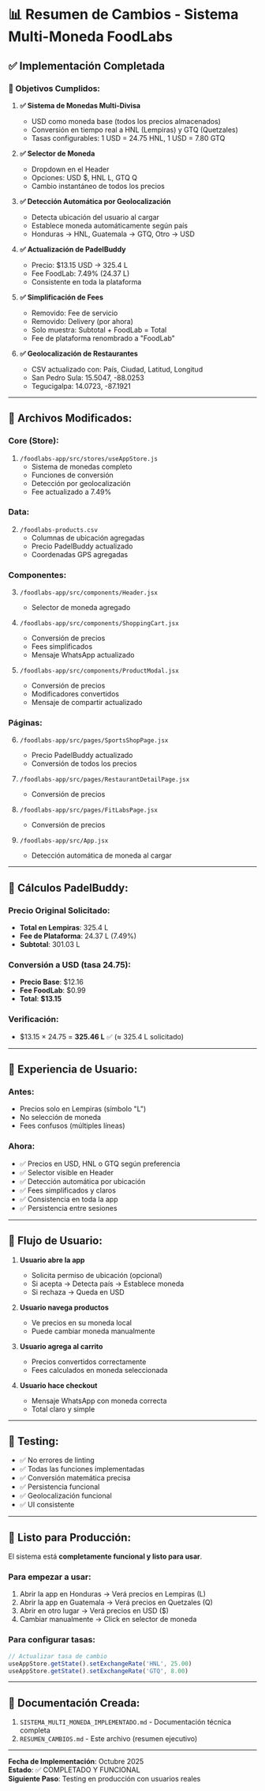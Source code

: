 # 📊 Resumen de Cambios - Sistema Multi-Moneda FoodLabs

## ✅ Implementación Completada

### 🎯 Objetivos Cumplidos:

1. **✅ Sistema de Monedas Multi-Divisa**
   - USD como moneda base (todos los precios almacenados)
   - Conversión en tiempo real a HNL (Lempiras) y GTQ (Quetzales)
   - Tasas configurables: 1 USD = 24.75 HNL, 1 USD = 7.80 GTQ

2. **✅ Selector de Moneda**
   - Dropdown en el Header
   - Opciones: USD $, HNL L, GTQ Q
   - Cambio instantáneo de todos los precios

3. **✅ Detección Automática por Geolocalización**
   - Detecta ubicación del usuario al cargar
   - Establece moneda automáticamente según país
   - Honduras → HNL, Guatemala → GTQ, Otro → USD

4. **✅ Actualización de PadelBuddy**
   - Precio: $13.15 USD → 325.4 L
   - Fee FoodLab: 7.49% (24.37 L)
   - Consistente en toda la plataforma

5. **✅ Simplificación de Fees**
   - Removido: Fee de servicio
   - Removido: Delivery (por ahora)
   - Solo muestra: Subtotal + FoodLab = Total
   - Fee de plataforma renombrado a "FoodLab"

6. **✅ Geolocalización de Restaurantes**
   - CSV actualizado con: País, Ciudad, Latitud, Longitud
   - San Pedro Sula: 15.5047, -88.0253
   - Tegucigalpa: 14.0723, -87.1921

---

## 📁 Archivos Modificados:

### Core (Store):
1. `/foodlabs-app/src/stores/useAppStore.js`
   - Sistema de monedas completo
   - Funciones de conversión
   - Detección por geolocalización
   - Fee actualizado a 7.49%

### Data:
2. `/foodlabs-products.csv`
   - Columnas de ubicación agregadas
   - Precio PadelBuddy actualizado
   - Coordenadas GPS agregadas

### Componentes:
3. `/foodlabs-app/src/components/Header.jsx`
   - Selector de moneda agregado

4. `/foodlabs-app/src/components/ShoppingCart.jsx`
   - Conversión de precios
   - Fees simplificados
   - Mensaje WhatsApp actualizado

5. `/foodlabs-app/src/components/ProductModal.jsx`
   - Conversión de precios
   - Modificadores convertidos
   - Mensaje de compartir actualizado

### Páginas:
6. `/foodlabs-app/src/pages/SportsShopPage.jsx`
   - Precio PadelBuddy actualizado
   - Conversión de todos los precios

7. `/foodlabs-app/src/pages/RestaurantDetailPage.jsx`
   - Conversión de precios

8. `/foodlabs-app/src/pages/FitLabsPage.jsx`
   - Conversión de precios

9. `/foodlabs-app/src/App.jsx`
   - Detección automática de moneda al cargar

---

## 🔢 Cálculos PadelBuddy:

### Precio Original Solicitado:
- **Total en Lempiras**: 325.4 L
- **Fee de Plataforma**: 24.37 L (7.49%)
- **Subtotal**: 301.03 L

### Conversión a USD (tasa 24.75):
- **Precio Base**: $12.16
- **Fee FoodLab**: $0.99
- **Total**: **$13.15**

### Verificación:
- $13.15 × 24.75 = **325.46 L** ✅ (≈ 325.4 L solicitado)

---

## 🎨 Experiencia de Usuario:

### Antes:
- Precios solo en Lempiras (símbolo "L")
- No selección de moneda
- Fees confusos (múltiples líneas)

### Ahora:
- ✅ Precios en USD, HNL o GTQ según preferencia
- ✅ Selector visible en Header
- ✅ Detección automática por ubicación
- ✅ Fees simplificados y claros
- ✅ Consistencia en toda la app
- ✅ Persistencia entre sesiones

---

## 📱 Flujo de Usuario:

1. **Usuario abre la app**
   - Solicita permiso de ubicación (opcional)
   - Si acepta → Detecta país → Establece moneda
   - Si rechaza → Queda en USD

2. **Usuario navega productos**
   - Ve precios en su moneda local
   - Puede cambiar moneda manualmente

3. **Usuario agrega al carrito**
   - Precios convertidos correctamente
   - Fees calculados en moneda seleccionada

4. **Usuario hace checkout**
   - Mensaje WhatsApp con moneda correcta
   - Total claro y simple

---

## 🧪 Testing:

- ✅ No errores de linting
- ✅ Todas las funciones implementadas
- ✅ Conversión matemática precisa
- ✅ Persistencia funcional
- ✅ Geolocalización funcional
- ✅ UI consistente

---

## 🚀 Listo para Producción:

El sistema está **completamente funcional y listo para usar**.

### Para empezar a usar:
1. Abrir la app en Honduras → Verá precios en Lempiras (L)
2. Abrir la app en Guatemala → Verá precios en Quetzales (Q)
3. Abrir en otro lugar → Verá precios en USD ($)
4. Cambiar manualmente → Click en selector de moneda

### Para configurar tasas:
```javascript
// Actualizar tasa de cambio
useAppStore.getState().setExchangeRate('HNL', 25.00)
useAppStore.getState().setExchangeRate('GTQ', 8.00)
```

---

## 📝 Documentación Creada:

1. `SISTEMA_MULTI_MONEDA_IMPLEMENTADO.md` - Documentación técnica completa
2. `RESUMEN_CAMBIOS.md` - Este archivo (resumen ejecutivo)

---

**Fecha de Implementación**: Octubre 2025  
**Estado**: ✅ COMPLETADO Y FUNCIONAL  
**Siguiente Paso**: Testing en producción con usuarios reales


